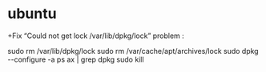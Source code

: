 ubuntu
======
+Fix “Could not get lock /var/lib/dpkg/lock” problem :

sudo rm /var/lib/dpkg/lock
sudo rm /var/cache/apt/archives/lock
sudo dpkg --configure -a
ps ax | grep dpkg
sudo kill
